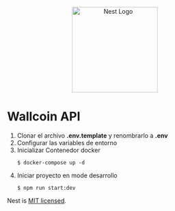 <p align="center">
  <a href="http://nestjs.com/" target="blank"><img src="https://nestjs.com/img/logo-small.svg" width="200" alt="Nest Logo" /></a>
</p>

# Wallcoin API

1. Clonar el archivo **.env.template** y renombrarlo a **.env**
2. Configurar las variables de entorno
3. Inicializar Contenedor docker
   ```
   $ docker-compose up -d
   ```
4. Iniciar proyecto en mode desarrollo
    ```
    $ npm run start:dev
    ```

Nest is [MIT licensed](LICENSE).

